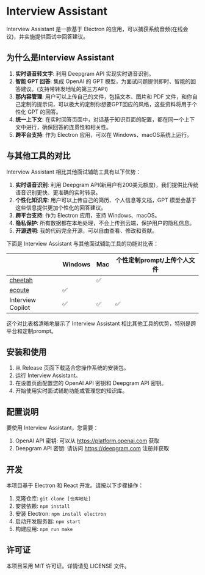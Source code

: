 # Interview Assistant

Interview Assistant 是一款基于 Electron 的应用，可以捕获系统音频(在线会议)，并实施提供面试中回答建议。

## 为什么是Interview Assistant

1. **实时语音转文字**: 利用 Deepgram API 实现实时语音识别。
2. **智能 GPT 回答**: 集成 OpenAI 的 GPT 模型，为面试问题提供即时、智能的回答建议。(支持带转发地址的第三方API)
3. **那内容管理**: 用户可以上传自己的文件，包括文本、图片和 PDF 文件，和你自己定制的提示词，可以极大的定制你想要GPT回应的风格，这些资料将用于个性化 GPT 的回答。
4. **统一上下文**: 在实时回答页面中，对话基于知识页面的配置，都在同一个上下文中进行，确保回答的连贯性和相关性。
5. **跨平台支持**: 作为 Electron 应用，可以在 Windows、macOS系统上运行。

## 与其他工具的对比

Interview Assistant 相比其他面试辅助工具有以下优势：

1. **实时语音识别**: 利用 Deepgram API(新用户有200美元额度)，我们提供比传统语音识别更快、更准确的实时转录。
2. **个性化知识库**: 用户可以上传自己的简历、个人信息等文档，GPT 模型会基于这些信息提供更加个性化的回答建议。
3. **跨平台支持**: 作为 Electron 应用，支持 Windows、macOS。
4. **隐私保护**: 所有数据都在本地处理，不会上传到云端，保护用户的隐私信息。
5. **开源透明**: 我的代码完全开源，可以自由查看、修改和贡献。

下面是 Interview Assistant 与其他面试辅助工具的功能对比表：

|                                                      | Windows | Mac  | 个性定制prompt/上传个人文件 |
| ---------------------------------------------------- | ------- | ---- | ----------- |
| [cheetah](https://github.com/leetcode-mafia/cheetah) |         | ✅    |             |
| [ecoute](https://github.com/SevaSk/ecoute)           | ✅       |      |             |
| Interview Copilot                                    | ✅       | ✅    | ✅          |



这个对比表格清晰地展示了 Interview Assistant 相比其他工具的优势，特别是跨平台和定制prompt。

## 安装和使用

1. 从 Release 页面下载适合您操作系统的安装包。
2. 运行 Interview Assistant。
3. 在设置页面配置您的 OpenAI API 密钥和 Deepgram API 密钥。
4. 开始使用实时面试辅助功能或管理您的知识库。

## 配置说明

要使用 Interview Assistant，您需要：

1. OpenAI API 密钥: 可以从 https://platform.openai.com 获取
2. Deepgram API 密钥: 请访问 https://deepgram.com 注册并获取

## 开发

本项目基于 Electron 和 React 开发。请按以下步骤操作：

1. 克隆仓库: `git clone [仓库地址]`
2. 安装依赖: `npm install`
3. 安装 Electron: `npm install electron`
4. 启动开发服务器: `npm start`
5. 构建应用: `npm run make`


## 许可证

本项目采用 MIT 许可证。详情请见 LICENSE 文件。

